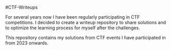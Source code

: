 #CTF-Writeups

For several years now I have been regularly participating in CTF competitions.
I decided to create a writeup repository to share solutions and to optimize the learning process for myself after the challenges.

This repository contains my solutions from CTF events I have participated in from 2023 onwards.
